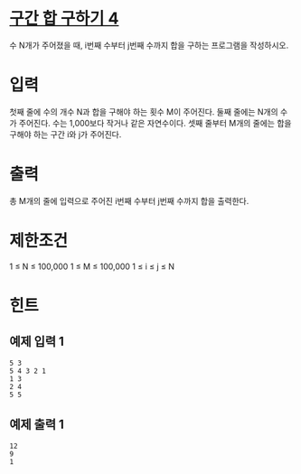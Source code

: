 # [구간 합 구하기 4](https://www.acmicpc.net/problem/11659)

수 N개가 주어졌을 때, i번째 수부터 j번째 수까지 합을 구하는 프로그램을 작성하시오.



# 입력


첫째 줄에 수의 개수 N과 합을 구해야 하는 횟수 M이 주어진다. 둘째 줄에는 N개의 수가 주어진다. 수는 1,000보다 작거나 같은 자연수이다. 셋째 줄부터 M개의 줄에는 합을 구해야 하는 구간 i와 j가 주어진다.

# 출력


총 M개의 줄에 입력으로 주어진 i번째 수부터 j번째 수까지 합을 출력한다.

# 제한조건

1 ≤ N ≤ 100,000
1 ≤ M ≤ 100,000
1 ≤ i ≤ j ≤ N

# 힌트

## 예제 입력 1

```
5 3
5 4 3 2 1
1 3
2 4
5 5
```

## 예제 출력 1

```
12
9
1
```

